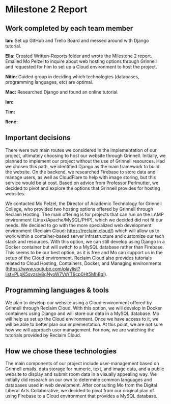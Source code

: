 # Milestone 2 Report

## Work completed by each team member
**Ian:** Set up GitHub and Trello Board and messed around with Django tutorial. 

**Ella:** Created Written-Reports folder and wrote the Milestone 2 report. Emailed Mo Pelzel to inquire about web hosting options through Grinnell and requested for him to set up a Cloud environment to host the project.  

**Nitin:** Guided group in deciding which technologies (databases, programming languages, etc) are optimal.   

**Mac:** Researched Django and found an online tutorial. 

**Ian:**  

**Tim:**  

**Rene:**  


## Important decisions
There were two main routes we considered in the implementation of our project, ultimately choosing to host our website through Grinnell. Initially, we planned to implement our project without the use of Grinnell resources. Had we chosen this path, we identified Django as the main framework to build the website. On the backend, we researched Firebase to store data and manage users, as well as CloudFlare to help with image storing, but this service would be at cost. Based on advice from Professor Perlmutter, we decided to pivot and explore the options that Grinnell provides for hosting websites.  

We contacted Mo Pelzel, the Director of Academic Technology for Grinnell College, who provided two hosting options offered by Grinnell through Reclaim Hosting. The main offering is for projects that can run on the LAMP environment (Linux/Apache/MySQL/PHP), which we decided did not fit our needs. We decided to go with the more specialized web development environment (Reclaim Cloud: https://reclaim.cloud/) which will allow us to work within a container-based server infrastructure and customize our tech stack and resources. With this option, we can still develop using Django in a Docker container but will switch to a MySQL database rather than Firebase. This seems to be our best option, as it is free and Mo can support us in the setup of the Cloud environment. Reclaim Cloud also provides tutorials related to Cloud Hosting, Containers, Docker, and Managing environments (https://www.youtube.com/playlist?list=PLpK5svzslv8qNyoW7VsYT9cp0Ht5MhBgl).  

## Programming languages & tools
We plan to develop our website using a Cloud environment offered by Grinnell through Reclaim Cloud. With this option, we will develop in Docker containers using Django and will store our data in a MySQL database. Mo will help us set up the Cloud environment. Once we have access to it, we will be able to better plan our implementation. At this point, we are not sure how we will approach user management. For now, we are watching the tutorials provided by Reclaim Cloud. 

## How we chose these technologies
The main components of our project include user-management based on Grinnell emails, data storage for numeric, text, and image data, and a public website to display and submit room data in a visually appealing way. We initially did research on our own to determine common languages and databases used in web develpment. After consulting Mo from the Digital Liberal Arts Collaborative, we decided to pivot from our original plan of using Firebase to a Cloud environment that provides a MySQL database. 

